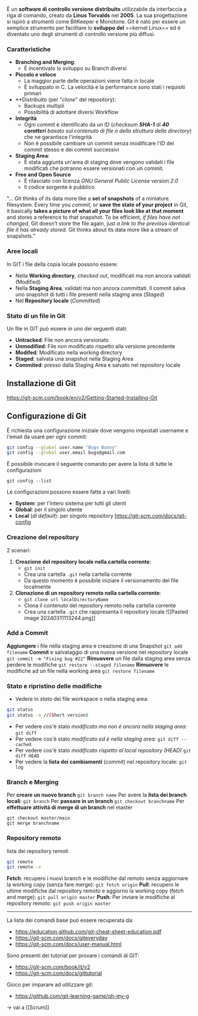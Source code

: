 È un **software di controllo versione distribuito** utilizzabile da interfaccia a riga di comando, creato da **Linus Torvalds** nel **2005**.
La sua progettazione si ispirò a strumenti come BitKeeper e Monotone.
Git è nato per essere un semplice strumento per facilitare lo **sviluppo del** ==kernel Linux== ed è diventato uno degli strumenti di controllo versione più diffusi.
### Caratteristiche
- **Branching and Merging**:
	- È incentivato lo sviluppo su Branch diversi
- **Piccolo e veloce**
	- La maggior parte delle operazioni viene fatta in locale
	- È sviluppato in C. La velocità e la performance sono stati i requisiti primari
- **Distribuito (per "_clone_" del repository):
	- Backups multipli
	- Possibilità di adottare diversi Workflow
- **Integrità**
	- Ogni commit è identificato da un ID (_checksum **SHA-1** di **40 caratteri** basato sul contenuto di file o della struttura della directory_) che ne garantisce l'integrità
	- Non è possibile cambiare un commit senza modificare l'ID del commit stesso e dei commit successivi
- **Staging Area**:
	- È stata aggiunta un'area di staging dove vengono validati i file modificati che potranno essere versionati con un commit.
- **Free and Open Source**
	- È rilasciato con licenza *GNU General Public License version 2.0*
	- Il codice sorgente è pubblico

"... Git thinks of its data more like a **set of snapshots** of a miniature filesystem. Every
time you *commit*, or **save the state of your project** in Git, it basically **takes a picture
of what all your files look like at that moment** and stores a reference to that snapshot.
To be efficient, *if files have not changed*, Git doesn’t store the file again, just *a link to
the previous identical file it has already stored.* Git thinks about its data more like a
stream of snapshots.”
### Aree locali
In GIT i file della copia locale possono essere:
- Nella **Working directory**, *checked out*, modificati ma non ancora validati (Modified)
- Nella **Staging Area**, validati ma non ancora committati. Il commit salva uno snapshot di tutti i file presenti nella staging area (*Staged*)
- Nel **Repository locale** (*Committed*)
### Stato di un file in Git
Un file in GIT può essere in uno dei seguenti stati:
- **Untracked**: File non ancora versionato
- **Unmodified**: File non modificato rispetto alla versione precedente
- **Modifed**: Modificato nella working directory
- **Staged**: salvata una snapshot nella Staging Area
- **Commited**: presso dalla Staging Area e salvato nel repository locale
## Installazione di Git
https://git-scm.com/book/en/v2/Getting-Started-Installing-Git
## Configurazione di Git
È richiesta una configurazione iniziale dove vengono impostati username e l'email  da usare per ogni commit:
````Bash
git config --global user.name "Bugs Bunny"
git config --global user.email bugs@gmail.com
````
È possibile invocare il seguente comando per avere la lista di tutte le configurazioni
````Shell
git config --list
````
Le configurazioni possono essere fatte a vari livelli:
- **System**: per l'intero sistema per tutti gli utenti
- **Global**: per il singolo utente
- **Local** (_di default_): per singolo repository
https://git-scm.com/docs/git-config

### Creazione del repository
2 scenari:
1. **Creazione del repository locale nella cartella corrente**:
	- `git init`
	- Crea una cartella `.git` nella cartella corrente
	- Da questo momento è possibile iniziare il versionamento del file localmente
2. **Clonazione di un repository remoto nella cartella corrente**:
	- `git clone url localDirectoryName`
	- Clona il contenuto del repository remoto nella cartella corrente
	- Crea una cartella `.git` che rappresenta il repository locale
![[Pasted image 20240311113244.png]]
### Add a Commit
**Aggiungere** i file nella staging area e creazione di una Snapshot
 `git add filename`
**Commit** e salvataggio di una nuova versione nel repository locale
 `git commit -m "Fixing bug #22"`
**Rimuovere** un file dalla staging area senza perdere le modifiche
 `git restore --staged filename`
**Rimuovere** le modifiche ad un file nella working area
 `git restore filename`
### Stato e ripristino delle modifiche
- Vedere lo _stato_ dei file workspace o nella staging area:
````Bash
git status
git status -s //(Short version)
````
- Per vedere cos'è stato *modificato ma non è ancora nella staging area:*
`git diff`
- Per vedere cos'è stato *modificato ed è nella staging area:*
`git diff --cached`
- Per vedere cos'è stato *modificato rispetto al local repository (HEAD)*
`git diff HEAD`
- Per vedere la **lista dei cambiamenti** (*commit*) nel repository locale:
`git log`
### Branch e Merging
Per **creare un nuovo branch**
`git branch name`
Per avere la **lista dei branch locali**:
`git branch`
Per **passare in un branch**
`git checkout branchname`
Per **effettuare attività di merge di un branch** nel master
````shell
git checkout master/main
git merge branchname
````
### Repository remoto
lista dei repository remoti
````bash
git remote
git remote -v
````
**Fetch**: recupero i nuovi branch e le modifiche dal remoto senza aggiornare la working copy (senza fare merge):
`git fetch origin`
**Pull**: recupero le ultime modifiche dal repository remoto e aggiorno la working copy (fetch and merge):
`git pull origin master`
**Push**: Per inviare le modifiche al repository remoto:
`git push origin master`

-----------------------------
La lista dei comandi base può essere recuperata da:
- https://education.github.com/git-cheat-sheet-education.pdf
- https://git-scm.com/docs/giteveryday
- https://git-scm.com/docs/user-manual.html

Sono presenti dei tutorial per provare i comandi di GIT:
- https://git-scm.com/book/it/v2
- https://git-scm.com/docs/gittutorial

Gioco per imparare ad utilizzare git:
- https://github.com/git-learning-game/oh-my-g

$\rightarrow$ vai a [[Scrum]]